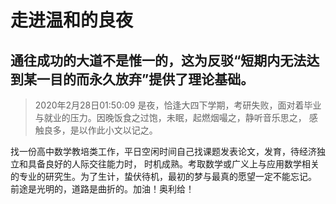 # **走进温和的良夜**

## 通往成功的大道不是惟一的，这为反驳“短期内无法达到某一目的而永久放弃”提供了理论基础。

> 2020年2月28日01:50:09
是夜，恰逢大四下学期，考研失败，面对着毕业与就业的压力。因晚饭食之过饱，未眠，起燃烟嘬之，静听音乐思之，
感触良多，是以作此小文以记之。

找一份高中数学教培类工作，平日空闲时间自己找课题发表论文，发育，待经济独立和具备良好的人际交往能力时，
时机成熟。考取数学或广义上与应用数学相关的专业的研究生。为了生计，蛰伏待机，最初的梦与最真的愿望一定不能忘记。
前途是光明的，道路是曲折的。加油！奥利给！